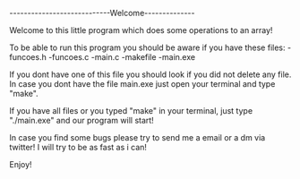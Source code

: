----------------------------Welcome--------------

Welcome to this little program which does some operations to an array!

To be able to run this program you should be aware if you have these files:
  -funcoes.h
  -funcoes.c
  -main.c
  -makefile
  -main.exe
  
  If you dont have one of this file you should look if you did not delete any file. In case you dont have the file main.exe just open your terminal and type "make".
  
If you have all files or you typed "make" in your terminal, just type "./main.exe" and our program will start!

In case you find some bugs please try to send me a email or a dm via twitter! I will try to be as fast as i can!


Enjoy!
